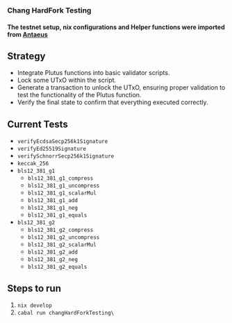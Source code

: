 ### Chang HardFork Testing

#### The testnet setup, nix configurations and Helper functions were imported from [Antaeus](https://github.com/IntersectMBO/antaeus/)

## Strategy
- Integrate Plutus functions into basic validator scripts.
- Lock some UTxO within the script.
- Generate a transaction to unlock the UTxO, ensuring proper validation to test the functionality of the Plutus function.
- Verify the final state to confirm that everything executed correctly.

## Current Tests
- `verifyEcdsaSecp256k1Signature`
- `verifyEd25519Signature`
- `verifySchnorrSecp256k1Signature` 
- `keccak_256`
- `bls12_381_g1`
  - `bls12_381_g1_compress` 
  - `bls12_381_g1_uncompress`
  - `bls12_381_g1_scalarMul`
  - `bls12_381_g1_add`
  - `bls12_381_g1_neg`
  - `bls12_381_g1_equals`
- `bls12_381_g2`
  - `bls12_381_g2_compress` 
  - `bls12_381_g2_uncompress`
  - `bls12_381_g2_scalarMul`
  - `bls12_381_g2_add`
  - `bls12_381_g2_neg`
  - `bls12_381_g2_equals`

## Steps to run
1. `nix develop`
2. `cabal run changHardForkTesting\`